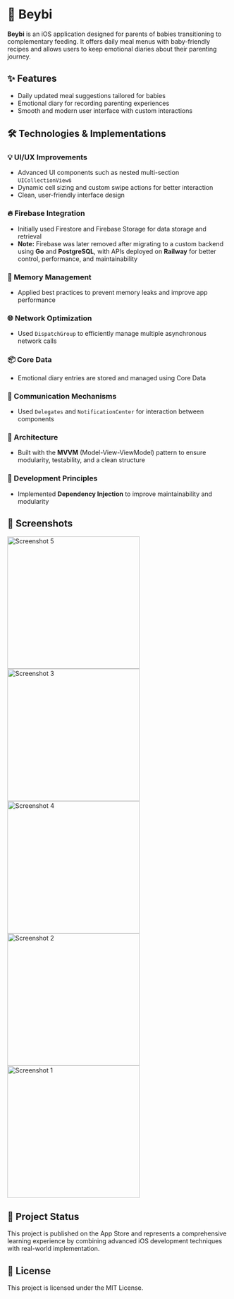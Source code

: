 # 🍼 Beybi

**Beybi** is an iOS application designed for parents of babies transitioning to complementary feeding. It offers daily meal menus with baby-friendly recipes and allows users to keep emotional diaries about their parenting journey.

  ## ✨ Features
  - Daily updated meal suggestions tailored for babies
  - Emotional diary for recording parenting experiences
  - Smooth and modern user interface with custom interactions

  ## 🛠 Technologies & Implementations
  ### 💡 UI/UX Improvements
  - Advanced UI components such as nested multi-section `UICollectionView`s
  - Dynamic cell sizing and custom swipe actions for better interaction
  - Clean, user-friendly interface design

  ### 🔥 Firebase Integration
  - Initially used Firestore and Firebase Storage for data storage and retrieval  
  - **Note:** Firebase was later removed after migrating to a custom backend using **Go** and **PostgreSQL**, with APIs deployed on **Railway** for better control, performance, and maintainability


  ### 🧠 Memory Management
  - Applied best practices to prevent memory leaks and improve app performance

  ### 🌐 Network Optimization
  - Used `DispatchGroup` to efficiently manage multiple asynchronous network calls

  ### 📦 Core Data
  - Emotional diary entries are stored and managed using Core Data

  ### 🔁 Communication Mechanisms
  - Used `Delegates` and `NotificationCenter` for interaction between components

  ### 🧱 Architecture
  - Built with the **MVVM** (Model-View-ViewModel) pattern to ensure modularity, testability, and a clean structure

  ### 🧩 Development Principles
  - Implemented **Dependency Injection** to improve maintainability and modularity


## 📸 Screenshots 
<p float="left">
  <img src="https://github.com/user-attachments/assets/b481e2b5-649e-4a8f-b832-89be6396dad8" width="300" alt="Screenshot 5" />
  <img src="https://github.com/user-attachments/assets/4a92aa3c-004b-4e4e-8e1c-d1798b7bed0c" width="300" alt="Screenshot 3" />
  <img src="https://github.com/user-attachments/assets/8155313f-bc23-4390-85e5-05e922441b1a" width="300" alt="Screenshot 4" />
  <img src="https://github.com/user-attachments/assets/b425309b-6167-4026-a3c2-3f332d005e23" width="300" alt="Screenshot 2" />
  <img src="https://github.com/user-attachments/assets/a376e3c5-83af-490c-ae55-d82473497a49" width="300" alt="Screenshot 1" />
  
</p>

## 🧪 Project Status
This project is published on the App Store and represents a comprehensive learning experience by combining advanced iOS development techniques with real-world implementation.

## 📄 License
This project is licensed under the MIT License.
